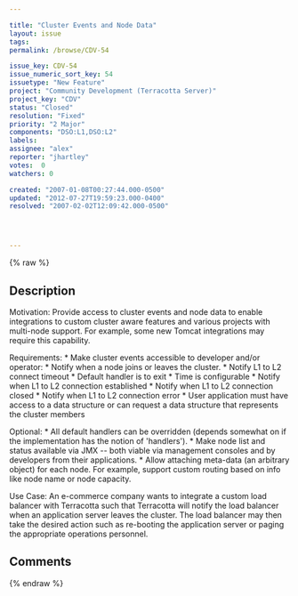 ```yaml
---

title: "Cluster Events and Node Data"
layout: issue
tags: 
permalink: /browse/CDV-54

issue_key: CDV-54
issue_numeric_sort_key: 54
issuetype: "New Feature"
project: "Community Development (Terracotta Server)"
project_key: "CDV"
status: "Closed"
resolution: "Fixed"
priority: "2 Major"
components: "DSO:L1,DSO:L2"
labels: 
assignee: "alex"
reporter: "jhartley"
votes:  0
watchers: 0

created: "2007-01-08T00:27:44.000-0500"
updated: "2012-07-27T19:59:23.000-0400"
resolved: "2007-02-02T12:09:42.000-0500"




---
```


{% raw %}

## Description

<div markdown="1" class="description">

Motivation:
Provide access to cluster events and node data to enable integrations to custom cluster aware features and various projects with multi-node support. For example, some new Tomcat integrations may require this capability.

Requirements:
   \* Make cluster events accessible to developer and/or operator:
       * Notify when a node joins or leaves the cluster.
       * Notify L1 to L2 connect timeout
           * Default handler is to exit
           * Time is configurable
       * Notify when L1 to L2 connection established
       * Notify when L1 to L2 connection closed
       * Notify when L1 to L2 connection error
   \* User application must have access to a data structure or can request a data structure that represents the cluster members

Optional:
   \* All default handlers can be overridden (depends somewhat on if the implementation has the notion of 'handlers').
   \* Make node list and status available via JMX -- both viable via management consoles and by developers from their applications.
   \* Allow attaching meta-data (an arbitrary object) for each node.  For example, support custom routing based on info like node name or node capacity.

Use Case:
An e-commerce company wants to integrate a custom load balancer with Terracotta such that Terracotta will notify the load balancer when an application server leaves the cluster.  The load balancer may then take the desired action such as re-booting the application server or paging the appropriate operations personnel.


</div>

## Comments



{% endraw %}
